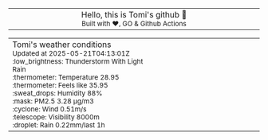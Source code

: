
<div align="center">
<table>
<tbody>
<td align="center">
<img width="2000" height="0"><br>
Hello, this is Tomi's github 👋<br>
<sup>Built with ❤️, GO & Github Actions</sup><br>
<img width="2000" height="0">
</td>
</tbody>
</table>
</div>
<table>
<tbody>
<td align="left">
<img width="2000" height="0"><br>
Tomi's weather conditions<br>
<sup>Updated at 2025-05-21T04:13:01Z</sup><br>
<sup>:low_brightness: Thunderstorm With Light Rain</sup><br>
<sup>:thermometer: Temperature 28.95 </sup><br>
<sup>:thermometer: Feels like 35.95</sup><br>
<sup>:sweat_drops: Humidity 88%</sup><br>
<sup>:mask: PM2.5 3.28 μg/m3</sup><br>
<sup>:cyclone: Wind 0.51m/s </sup><br>
<sup>:telescope: Visibility 8000m </sup><br>
<sup>:droplet: Rain 0.22mm/last 1h </sup><br>
<img width="2000" height="0">
</td>
<td align="left">
<img width="2000" height="0"><br>
<br>
<img width="2000" height="0">
</td>
</tbody>
</table>
</div>
    